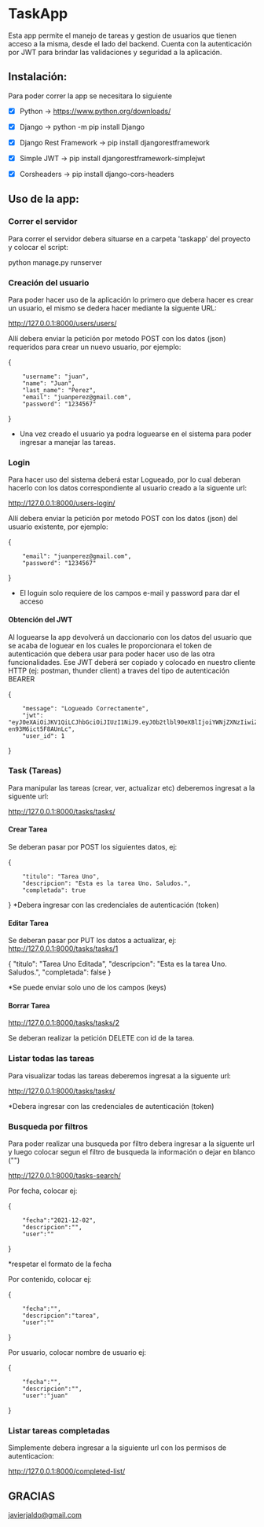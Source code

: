 
# TaskApp

Esta app permite el manejo de tareas y gestion de usuarios que tienen acceso a la misma, desde el lado del backend. 
Cuenta con la autenticación por JWT para brindar las validaciones y seguridad a la aplicación.



## Instalación:

Para poder correr la app se necesitara lo siguiente

- [x] Python -> https://www.python.org/downloads/
- [x] Django -> python -m pip install Django
- [x] Django Rest Framework -> pip install djangorestframework
- [x] Simple JWT -> pip install djangorestframework-simplejwt
- [x] Corsheaders -> pip install django-cors-headers


## Uso de la app:
   
### Correr el servidor
   
Para correr el servidor debera situarse en a carpeta 'taskapp' del proyecto y colocar el script:
   
python manage.py runserver
   
### Creación del usuario

Para poder hacer uso de la aplicación lo primero que debera hacer es crear un usuario, el mismo se dedera hacer mediante la siguente URL:
   
http://127.0.0.1:8000/users/users/
   
Allí debera enviar la petición por metodo POST con los datos (json) requeridos para crear un nuevo usuario, por ejemplo:
   
{
  
        "username": "juan",
        "name": "Juan",
        "last_name": "Perez",
        "email": "juanperez@gmail.com",
        "password": "1234567"
  
}
   
- Una vez creado el usuario ya podra loguearse en el sistema para poder ingresar a manejar las tareas.
   
 ### Login 
   
Para hacer uso del sistema deberá estar Logueado, por lo cual deberan hacerlo con los datos correspondiente al usuario creado a la siguente url:
   
http://127.0.0.1:8000/users-login/
   
   
Allí debera enviar la petición por metodo POST con los datos (json) del usuario existente, por ejemplo:
   
{
   
        "email": "juanperez@gmail.com",
        "password": "1234567"
}
   
* El loguin solo requiere de los campos e-mail y password para dar el acceso
   
#### Obtención del JWT

Al loguearse la app devolverá un daccionario con los datos del usuario que se acaba de loguear en los cuales le proporcionara el token de autenticación que debera usar para poder hacer uso de las otra funcionalidades. Ese JWT deberá ser copiado y colocado en nuestro cliente HTTP (ej: postman, thunder client) a traves del tipo de autenticación BEARER

{
   
        "message": "Logueado Correctamente",
        "jwt": "eyJ0eXAiOiJKV1QiLCJhbGciOiJIUzI1NiJ9.eyJ0b2tlbl90eXBlIjoiYWNjZXNzIiwiZXhwIjoxNjM4NDc2NTI3LCJqdGkiOiI5NWE2MzNjZDkyMTA0NDBjOTlkMDM1YjFhYjkwMzEzYiIsInVzZXJfaWQiOjF9.MT6VrRI28SzVt8Y88mwGLyQ4C-en93M6ict5F8AUnLc",
        "user_id": 1
        
}

### Task (Tareas)

Para manipular las tareas (crear, ver, actualizar etc) deberemos ingresat a la siguente url:
  
http://127.0.0.1:8000/tasks/tasks/
  
#### Crear Tarea
  
Se deberan pasar por POST los siguientes datos, ej:

{

        "titulo": "Tarea Uno",
        "descripcion": "Esta es la tarea Uno. Saludos.",
        "completada": true
     
}
*Debera ingresar con las credenciales de autenticación (token)
  
#### Editar Tarea

Se deberan pasar por PUT los datos a actualizar, ej:
http://127.0.0.1:8000/tasks/tasks/1

{
     "titulo": "Tarea Uno Editada",
     "descripcion": "Esta es la tarea Uno. Saludos.",
     "completada": false
}

*Se puede enviar solo uno de los campos (keys)

#### Borrar Tarea

http://127.0.0.1:8000/tasks/tasks/2

Se deberan realizar la petición DELETE con id de la tarea.


### Listar todas las tareas

Para visualizar todas las tareas deberemos ingresat a la siguente url:
  
http://127.0.0.1:8000/tasks/tasks/

*Debera ingresar con las credenciales de autenticación (token)

### Busqueda por filtros

Para poder realizar una busqueda por filtro debera ingresar a la siguente url y luego colocar segun el filtro de busqueda la información o dejar en blanco ("")

http://127.0.0.1:8000/tasks-search/

Por fecha, colocar ej:

{
   
        "fecha":"2021-12-02",
        "descripcion":"",
        "user":""
        
}

*respetar el formato de la fecha

Por contenido, colocar ej:

{

        "fecha":"",
        "descripcion":"tarea",
        "user":""
        
}

Por usuario, colocar nombre de usuario ej:

{

        "fecha":"",
        "descripcion":"",
        "user":"juan"
        
}

### Listar tareas completadas

Simplemente debera ingresar a la siguiente url con los permisos de autenticacion:

http://127.0.0.1:8000/completed-list/


## GRACIAS
javierjaldo@gmail.com




  

  
  


